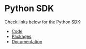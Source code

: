 # Python SDK

Check links below for the Python SDK:

* [Code](https://github.com/harmony-one/pyhmy)
* [Packages](https://github.com/harmony-one/pyhmy)
* [Documentation](https://github.com/harmony-one/pyhmy)
